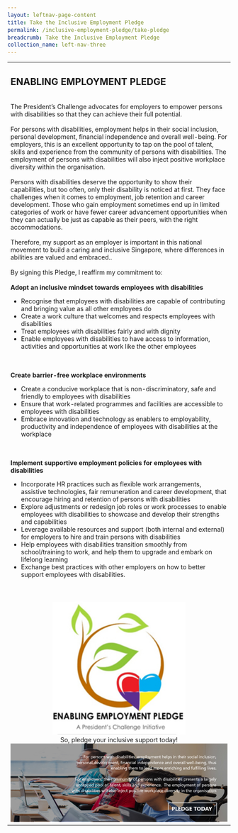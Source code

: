 ```yaml
---
layout: leftnav-page-content
title: Take the Inclusive Employment Pledge
permalink: /inclusive-employment-pledge/take-pledge
breadcrumb: Take the Inclusive Employment Pledge
collection_name: left-nav-three
---
```



<table cellpadding="10px" cellspacing="10px" border="0" width="100%"> 
<tr><td>
<h2>ENABLING EMPLOYMENT PLEDGE</h2>

<br>The President’s Challenge advocates for employers to empower persons with disabilities so that they can achieve their full potential.<br><br>
For persons with disabilities, employment helps in their social inclusion, personal development, financial independence and overall well-being. For employers, this is an excellent opportunity to tap on the pool of talent, skills and experience from the community of persons with disabilities. The employment of persons with disabilities will also inject positive workplace diversity within the organisation.<br><br>
Persons with disabilities deserve the opportunity to show their capabilities, but too often, only their disability is noticed at first. They face challenges when it comes to employment, job retention and career development. Those who gain employment sometimes end up in limited categories of work or have fewer career advancement opportunities when they can actually be just as capable as their peers, with the right accommodations. <br><br>
Therefore, my support as an employer is important in this national movement to build a caring and inclusive Singapore, where differences in abilities are valued and embraced..<br><br>
By signing this Pledge, I reaffirm my commitment to:<br>
<br>
<b>Adopt an inclusive mindset towards employees with disabilities</b>
<ul><li>Recognise that employees with disabilities are capable of contributing and bringing value as all other employees do</li>
<li>Create a work culture that welcomes and respects employees with disabilities</li>
<li>Treat employees with disabilities fairly and with dignity</li>
<li>Enable employees with disabilities to have access to information, activities and opportunities at work like the other employees</li>
</ul>
<br>
<br>
<b>Create barrier-free workplace environments</b>
<ul><li>Create a conducive workplace that is non-discriminatory, safe and friendly to employees with disabilities</li>
<li>Ensure that work-related programmes and facilities are accessible to employees with disabilities</li>
<li>Embrace innovation and technology as enablers to employability, productivity and independence of employees with disabilities at the workplace</li></ul>
<br>
<br>
<b>Implement supportive employment policies for employees with disabilities</b>
<ul><li>Incorporate HR practices such as flexible work arrangements, assistive technologies, fair remuneration and career development, that encourage hiring and retention of persons with disabilities</li>
<li>Explore adjustments or redesign job roles or work processes to enable employees with disabilities to showcase and develop their strengths and capabilities</li>
<li>Leverage available resources and support (both internal and external) for employers to hire and train persons with disabilities</li>
<li>Help employees with disabilities transition smoothly from school/training to work, and help them to upgrade and embark on lifelong learning</li>
<li>Exchange best practices with other employers on how to better support employees with disabilities. </li></ul>
<br>
<br>
</td></tr>
<tr><td align="center">  <img src="images/pledge_logo.jpg" style="width:300px;height:300px;">
  <br>So, pledge your inclusive support today! 
  <br>  <a href="https://form.gov.sg/#!/5e4a00425cb1370011a1d85c"><img src="images/pledge_footer_image.jpg" border="0"></a>
</td></tr></table>

